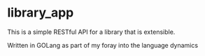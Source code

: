 # library_app

This is a simple RESTful API for a library that is extensible.

Written in GOLang as part of my foray into the language dynamics
